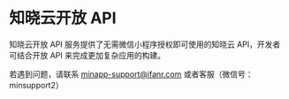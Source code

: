 <!-- ex_nonav -->

# 知晓云开放 API

知晓云开放 API 服务提供了无需微信小程序授权即可使用的知晓云 API，开发者可结合开放 API 来完成更加复杂应用的构建。

若遇到问题，请联系 <minapp-support@ifanr.com> 或者客服（微信号：minsupport2）
